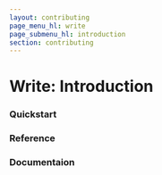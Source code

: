 ```yaml
---
layout: contributing
page_menu_hl: write
page_submenu_hl: introduction
section: contributing
---
```


# Write: Introduction
<div class="row">
  <div class="col-md-4">
    <div class="panel panel-success">
      <div class="panel-body">
        <span class="glyphicon glyphicon-ok" style="color:green;font-size:40px"></span>
        <h3>Quickstart </h3>
      </div>
    </div>
  </div>
  <div class="col-md-4">
    <div class="panel panel-success">
      <div class="panel-body">
        <span class="glyphicon glyphicon-ok" style="color:green;font-size:40px"></span>
        <h3>Reference </h3>
      </div>
    </div>
  </div>
  <div class="col-md-4">
    <div class="panel panel-danger">
      <div class="panel-body">
        <span class="glyphicon glyphicon-remove" style="color:#c00;font-size:40px"></span>
        <h3>Documentaion </h3>
      </div>
    </div>
  </div>
</div>
